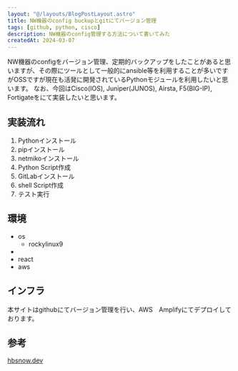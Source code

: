 ```yaml
---
layout: "@/layouts/BlogPostLayout.astro"
title: NW機器のconfig buckupとgitにてバージョン管理
tags: [github, python, cisco]
description: NW機器のconfig管理する方法について書いてみた
createdAt: 2024-03-07
---
```


NW機器のconfigをバージョン管理、定期的バックアップをしたことがあると思いますが、その際にツールとして一般的にansible等を利用することが多いですがOSSですが現在も活発に開発されているPythonモジュールを利用したいと思います。
なお、今回はCisco(IOS), Juniper(JUNOS), Airsta, F5(BIG-IP), Fortigateをにて実装したいと思います。

## 実装流れ
1. Pythonインストール
2. pipインストール
3. netmikoインストール
4. Python Script作成
5. GitLabインストール
6. shell Script作成
7. テスト実行

## 環境
- os
    - rockylinux9
-
- react
- aws

## インフラ
本サイトはgithubにてバージョン管理を行い、AWS　Amplifyにてデプロイしております。

## 参考

[hbsnow.dev](https://github.com/hbsnow/hbsnow.dev) 